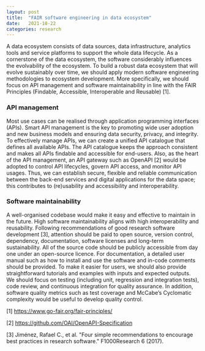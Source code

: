 ```yaml
---
layout: post
title:  "FAIR software engineering in data ecosystem"
date:   2021-10-22
categories: research
---
```


A data ecosystem consists of data sources, data infrastructure, analytics tools and service platforms to support the whole data lifecycle.
As a cornerstone of the data ecosystem, the software considerably influences the evolvability of the ecosystem. 
To build a robust data ecosystem that will evolve sustainably over time, we should apply modern software engineering methodologies to ecosystem development. 
More specifically, we should focus on API management and software maintainability in line with the FAIR Principles (Findable, Accessible, Interoperable and Reusable) [1].

### API management
Most use cases can be realised through application programming interfaces (APIs). 
Smart API management is the key to promoting wide user adoption and new business models and ensuring data security, privacy, and integrity.
To effectively manage APIs, we can create a unified API catalogue that defines all available APIs. The API catalogue keeps the approach consistent and makes all APIs findable and accessible for end-users. 
Also, as the heart of the API management, an API gateway such as OpenAPI [2] would be adopted to control API lifecycles, govern API access, and monitor API usages. 
Thus, we can establish secure, flexible and reliable communication between the back-end services and digital applications for the data space; this contributes to (re)usability and accessibility and interoperability.

### Software maintainability
A well-organised codebase would make it easy and effective to maintain in the future. High software maintainability aligns with high interoperability and reusability. Following recommendations of good research software development [3], attention should be paid to open source, version control, dependency, documentation, software licenses and long-term sustainability. All of the source code should be publicly accessible from day one under an open-source licence.
For documentation, a detailed user manual such as how to install and use the software and in-code comments should be provided. To make it easier for users, we should also provide straightforward tutorials and examples with inputs and expected outputs. 
We should focus on testing (including unit, regression and integration tests), code review, and continuous integration for quality assurance. In addition, software quality metrics such as test coverage and McCabe’s Cyclomatic complexity would be useful to develop quality control.

[1] https://www.go-fair.org/fair-principles/

[2] https://github.com/OAI/OpenAPI-Specification

[3] Jiménez, Rafael C., et al. "Four simple recommendations to encourage best practices in research software." F1000Research 6 (2017).
